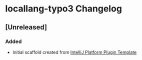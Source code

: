 <!-- Keep a Changelog guide -> https://keepachangelog.com -->

# locallang-typo3 Changelog

## [Unreleased]
### Added
- Initial scaffold created from [IntelliJ Platform Plugin Template](https://github.com/JetBrains/intellij-platform-plugin-template)
